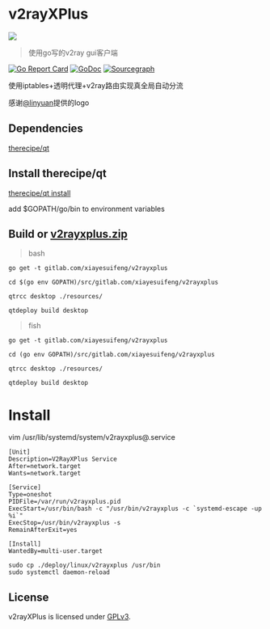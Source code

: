 # v2rayXPlus
![](https://gitlab.com/xiayesuifeng/v2rayxplus/raw/master/resources/v2rayXPlus-64px.svg)

> 使用go写的v2ray gui客户端

[![Go Report Card](https://goreportcard.com/badge/gitlab.com/xiayesuifeng/v2rayxplus)](https://goreportcard.com/report/gitlab.com/xiayesuifeng/v2rayxplus)
[![GoDoc](https://godoc.org/gitlab.com/xiayesuifeng/v2rayxplus?status.svg)](https://godoc.org/gitlab.com/xiayesuifeng/v2rayxplus)
[![Sourcegraph](https://sourcegraph.com/gitlab.com/xiayesuifeng/v2rayxplus/-/badge.svg)](https://sourcegraph.com/gitlab.com/xiayesuifeng/v2rayxplus)

使用iptables+透明代理+v2ray路由实现真全局自动分流

感谢[@linyuan](t.me/linyuan)提供的logo


## Dependencies
[therecipe/qt](https://github.com/therecipe/qt.git)

## Install therecipe/qt

[therecipe/qt install](https://github.com/therecipe/qt/wiki/Installation)

add $GOPATH/go/bin to environment variables

## Build or [v2rayxplus.zip](https://gitlab.com/xiayesuifeng/v2rayxplus/builds/artifacts/master/download?job=run-build)

> bash
```
go get -t gitlab.com/xiayesuifeng/v2rayxplus

cd $(go env GOPATH)/src/gitlab.com/xiayesuifeng/v2rayxplus

qtrcc desktop ./resources/

qtdeploy build desktop 
```

> fish
```
go get -t gitlab.com/xiayesuifeng/v2rayxplus

cd (go env GOPATH)/src/gitlab.com/xiayesuifeng/v2rayxplus

qtrcc desktop ./resources/

qtdeploy build desktop 

```

# Install
vim /usr/lib/systemd/system/v2rayxplus@.service
```
[Unit]
Description=V2RayXPlus Service
After=network.target
Wants=network.target

[Service]
Type=oneshot
PIDFile=/var/run/v2rayxplus.pid
ExecStart=/usr/bin/bash -c "/usr/bin/v2rayxplus -c `systemd-escape -up %i`"
ExecStop=/usr/bin/v2rayxplus -s
RemainAfterExit=yes

[Install]
WantedBy=multi-user.target
```

```
sudo cp ./deploy/linux/v2rayxplus /usr/bin
sudo systemctl daemon-reload
```

## License

v2rayXPlus is licensed under [GPLv3](LICENSE).